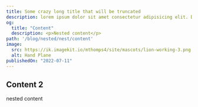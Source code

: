 ```yaml
---
title: Some crazy long title that will be truncated
description: lorem ipsum dolor sit amet consectetur adipisicing elit. Doloremque, voluptatibus. Quam, quibusdam. Quisquam, doloremque. Voluptatem, quos. Nemo, ipsa. Dolorum, rerum. Tempora, quae. Consequuntur, odio. Aspernatur, fugiat. Laborum, molestiae. Quos, quidem. Aut, consequuntur. Quia, voluptas. Quae, tempore. Voluptate, labore. Cumque, dolores. Neque, ipsam.
og:
  title: "Content"
  description: <p>Nested content</p>
path: '/blog/nested/nest/content'
image:
  src: https://ik.imagekit.io/mthomps4/site/mascots/lion-working-3.png
  alt: Hand Plane
publishedOn: "2022-07-11"
---
```



## Content 2

nested content
